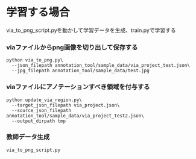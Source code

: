 # 学習する場合
via_to_png_script.pyを動かして学習データを生成、train.pyで学習する

### viaファイルからpng画像を切り出して保存する
```
python via_to_png.py\
  --json_filepath annotation_tool/sample_data/via_project_test.json\
  --jpg_filepath annotation_tool/sample_data/test.jpg
```

### viaファイルにアノテーションすべき領域を付与する
```
python update_via_region.py\
  --target_json_filepath via_project.json\
  --source_json_filepath annotation_tool/sample_data/via_project_test2.json\
  --output_dirpath tmp
```

### 教師データ生成

```
via_to_png_script.py
```
